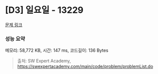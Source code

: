 # [D3] 일요일 - 13229 

[문제 링크](https://swexpertacademy.com/main/code/problem/problemDetail.do?contestProbId=AX0SaDW6L2oDFASs) 

### 성능 요약

메모리: 58,772 KB, 시간: 147 ms, 코드길이: 136 Bytes



> 출처: SW Expert Academy, https://swexpertacademy.com/main/code/problem/problemList.do